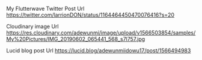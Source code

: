 My Flutterwave Twitter Post Url
https://twitter.com/larrionDON/status/1164464450470076416?s=20

Cloudinary image Url
https://res.cloudinary.com/adewunmi/image/upload/v1566503854/samples/My%20Pictures/IMG_20190602_065441_568_s7l757.jpg

Lucid blog post Url
https://lucid.blog/adewunmiidowu17/post/1566494983
